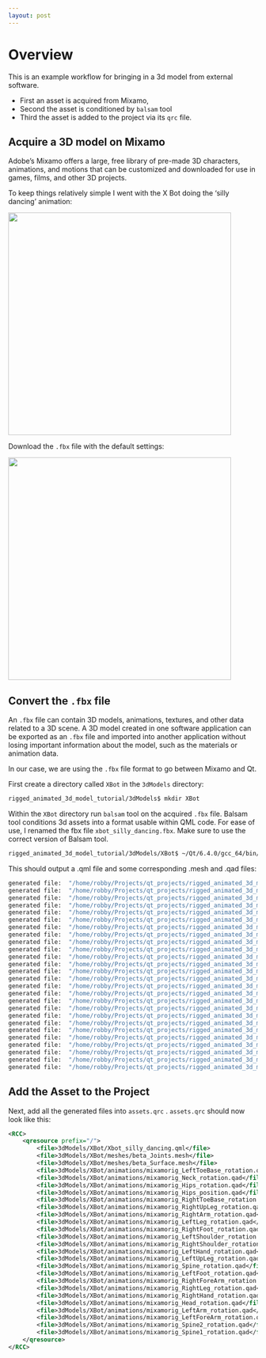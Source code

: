 ```yaml
---
layout: post
---
```

# Overview
This is an example workflow for bringing in a 3d model from external software. 
- First an asset is acquired from Mixamo, 
- Second the asset is conditioned by `balsam` tool
- Third the asset is added to the project via its `qrc` file.
## Acquire a 3D model on Mixamo

Adobe’s Mixamo offers a large, free library of pre-made 3D characters, animations, and motions that can be customized and downloaded for use in games, films, and other 3D projects. 

To keep things relatively simple I went with the X Bot doing the ‘silly dancing’ animation:

<image src="/assets/images/Untitled(3).png" width="450" /> 

Download the `.fbx` file with the default settings:

<image src="/assets/images/Untitled(4).png" width="450" /> 

## Convert the `.fbx` file

An `.fbx` file can contain 3D models, animations, textures, and other data related to a 3D scene. A 3D model created in one software application can be exported as an `.fbx` file and imported into another application without losing important information about the model, such as the materials or animation data. 

In our case, we are using the `.fbx` file format to go between Mixamo and Qt. 

First create a directory called `XBot` in the `3dModels` directory:

```bash
rigged_animated_3d_model_tutorial/3dModels$ mkdir XBot
```

Within the `XBot` directory run `balsam` tool on the acquired `.fbx` file. Balsam tool conditions 3d assets into a format usable within QML code. For ease of use, I renamed the fbx file `xbot_silly_dancing.fbx`. Make sure to use the correct version of Balsam tool.

```bash
rigged_animated_3d_model_tutorial/3dModels/XBot$ ~/Qt/6.4.0/gcc_64/bin/balsam ~/Downloads/xbot_silly_dancing.fbx
```

This should output a .qml file and some corresponding .mesh and .qad files:

```bash
generated file:  "/home/robby/Projects/qt_projects/rigged_animated_3d_model_tutorial/3dModels/XBot/Xbot_silly_dancing.qml"
generated file:  "/home/robby/Projects/qt_projects/rigged_animated_3d_model_tutorial/3dModels/XBot/meshes/beta_Surface.mesh"
generated file:  "/home/robby/Projects/qt_projects/rigged_animated_3d_model_tutorial/3dModels/XBot/meshes/beta_Joints.mesh"
generated file:  "/home/robby/Projects/qt_projects/rigged_animated_3d_model_tutorial/3dModels/XBot/animations/mixamorig_Spine1_rotation.qad"
generated file:  "/home/robby/Projects/qt_projects/rigged_animated_3d_model_tutorial/3dModels/XBot/animations/mixamorig_Spine2_rotation.qad"
generated file:  "/home/robby/Projects/qt_projects/rigged_animated_3d_model_tutorial/3dModels/XBot/animations/mixamorig_LeftForeArm_rotation.qad"
generated file:  "/home/robby/Projects/qt_projects/rigged_animated_3d_model_tutorial/3dModels/XBot/animations/mixamorig_LeftArm_rotation.qad"
generated file:  "/home/robby/Projects/qt_projects/rigged_animated_3d_model_tutorial/3dModels/XBot/animations/mixamorig_Head_rotation.qad"
generated file:  "/home/robby/Projects/qt_projects/rigged_animated_3d_model_tutorial/3dModels/XBot/animations/mixamorig_RightHand_rotation.qad"
generated file:  "/home/robby/Projects/qt_projects/rigged_animated_3d_model_tutorial/3dModels/XBot/animations/mixamorig_RightLeg_rotation.qad"
generated file:  "/home/robby/Projects/qt_projects/rigged_animated_3d_model_tutorial/3dModels/XBot/animations/mixamorig_RightForeArm_rotation.qad"
generated file:  "/home/robby/Projects/qt_projects/rigged_animated_3d_model_tutorial/3dModels/XBot/animations/mixamorig_LeftFoot_rotation.qad"
generated file:  "/home/robby/Projects/qt_projects/rigged_animated_3d_model_tutorial/3dModels/XBot/animations/mixamorig_Spine_rotation.qad"
generated file:  "/home/robby/Projects/qt_projects/rigged_animated_3d_model_tutorial/3dModels/XBot/animations/mixamorig_LeftUpLeg_rotation.qad"
generated file:  "/home/robby/Projects/qt_projects/rigged_animated_3d_model_tutorial/3dModels/XBot/animations/mixamorig_LeftHand_rotation.qad"
generated file:  "/home/robby/Projects/qt_projects/rigged_animated_3d_model_tutorial/3dModels/XBot/animations/mixamorig_RightShoulder_rotation.qad"
generated file:  "/home/robby/Projects/qt_projects/rigged_animated_3d_model_tutorial/3dModels/XBot/animations/mixamorig_LeftShoulder_rotation.qad"
generated file:  "/home/robby/Projects/qt_projects/rigged_animated_3d_model_tutorial/3dModels/XBot/animations/mixamorig_RightFoot_rotation.qad"
generated file:  "/home/robby/Projects/qt_projects/rigged_animated_3d_model_tutorial/3dModels/XBot/animations/mixamorig_LeftLeg_rotation.qad"
generated file:  "/home/robby/Projects/qt_projects/rigged_animated_3d_model_tutorial/3dModels/XBot/animations/mixamorig_RightArm_rotation.qad"
generated file:  "/home/robby/Projects/qt_projects/rigged_animated_3d_model_tutorial/3dModels/XBot/animations/mixamorig_RightUpLeg_rotation.qad"
generated file:  "/home/robby/Projects/qt_projects/rigged_animated_3d_model_tutorial/3dModels/XBot/animations/mixamorig_RightToeBase_rotation.qad"
generated file:  "/home/robby/Projects/qt_projects/rigged_animated_3d_model_tutorial/3dModels/XBot/animations/mixamorig_Hips_position.qad"
generated file:  "/home/robby/Projects/qt_projects/rigged_animated_3d_model_tutorial/3dModels/XBot/animations/mixamorig_Hips_rotation.qad"
generated file:  "/home/robby/Projects/qt_projects/rigged_animated_3d_model_tutorial/3dModels/XBot/animations/mixamorig_Neck_rotation.qad"
generated file:  "/home/robby/Projects/qt_projects/rigged_animated_3d_model_tutorial/3dModels/XBot/animations/mixamorig_LeftToeBase_rotation.qad"
```

## Add the Asset to the Project
Next, add all the generated files into `assets.qrc` . `assets.qrc` should now look like this:

```xml
<RCC>
    <qresource prefix="/">
        <file>3dModels/XBot/Xbot_silly_dancing.qml</file>
        <file>3dModels/XBot/meshes/beta_Joints.mesh</file>
        <file>3dModels/XBot/meshes/beta_Surface.mesh</file>
        <file>3dModels/XBot/animations/mixamorig_LeftToeBase_rotation.qad</file>
        <file>3dModels/XBot/animations/mixamorig_Neck_rotation.qad</file>
        <file>3dModels/XBot/animations/mixamorig_Hips_rotation.qad</file>
        <file>3dModels/XBot/animations/mixamorig_Hips_position.qad</file>
        <file>3dModels/XBot/animations/mixamorig_RightToeBase_rotation.qad</file>
        <file>3dModels/XBot/animations/mixamorig_RightUpLeg_rotation.qad</file>
        <file>3dModels/XBot/animations/mixamorig_RightArm_rotation.qad</file>
        <file>3dModels/XBot/animations/mixamorig_LeftLeg_rotation.qad</file>
        <file>3dModels/XBot/animations/mixamorig_RightFoot_rotation.qad</file>
        <file>3dModels/XBot/animations/mixamorig_LeftShoulder_rotation.qad</file>
        <file>3dModels/XBot/animations/mixamorig_RightShoulder_rotation.qad</file>
        <file>3dModels/XBot/animations/mixamorig_LeftHand_rotation.qad</file>
        <file>3dModels/XBot/animations/mixamorig_LeftUpLeg_rotation.qad</file>
        <file>3dModels/XBot/animations/mixamorig_Spine_rotation.qad</file>
        <file>3dModels/XBot/animations/mixamorig_LeftFoot_rotation.qad</file>
        <file>3dModels/XBot/animations/mixamorig_RightForeArm_rotation.qad</file>
        <file>3dModels/XBot/animations/mixamorig_RightLeg_rotation.qad</file>
        <file>3dModels/XBot/animations/mixamorig_RightHand_rotation.qad</file>
        <file>3dModels/XBot/animations/mixamorig_Head_rotation.qad</file>
        <file>3dModels/XBot/animations/mixamorig_LeftArm_rotation.qad</file>
        <file>3dModels/XBot/animations/mixamorig_LeftForeArm_rotation.qad</file>
        <file>3dModels/XBot/animations/mixamorig_Spine2_rotation.qad</file>
        <file>3dModels/XBot/animations/mixamorig_Spine1_rotation.qad</file>
    </qresource>
</RCC>
```